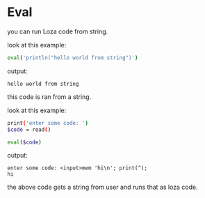 # Eval

you can run Loza code from string.

look at this example:

```bash
eval('println("hello world from string")')
```

output:

```
hello world from string
```

this code is ran from a string.

look at this example:

```bash
print('enter some code: ')
$code = read()

eval($code)
```

output:

```
enter some code: <input>mem 'hi\n'; print(^);
hi
```

the above code gets a string from user and runs that as loza code.
